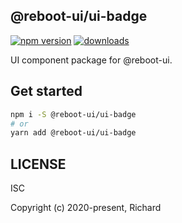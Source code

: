 ## @reboot-ui/ui-badge

[![npm version](https://img.shields.io/npm/v/@reboot-ui/ui-badge.svg)](https://www.npmjs.org/package/@reboot-ui/ui-badge)
[![downloads](https://img.shields.io/npm/dm/@reboot-ui/ui-badge.svg)](https://www.npmjs.org/package/@reboot-ui/ui-badge)

UI component package for @reboot-ui.

## Get started

```bash
npm i -S @reboot-ui/ui-badge
# or
yarn add @reboot-ui/ui-badge
```

## LICENSE

ISC

Copyright (c) 2020-present, Richard
